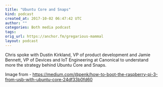 ```yaml
---
title: "Ubuntu Core and Snaps"
kind: podcast
created_at: 2017-10-02 06:47:42 UTC
author: ""
categories: Both media podcast
tags: 
orig_url: https://anchor.fm/gregarious-mammal
layout: podcast
---
```

Chris spoke with Dustin Kirkland, VP of product development and Jamie Bennett, VP of Devices and IoT Engineering at Canonical to understand more the strategy behind Ubuntu Core and Snaps.

Image from - https://medium.com/@penk/how-to-boot-the-raspberry-pi-3-from-usb-with-ubuntu-core-24df33b0fd60